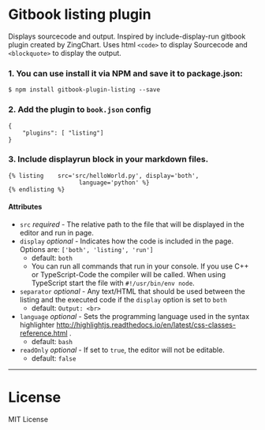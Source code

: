 
Gitbook listing plugin
==============

Displays sourcecode and output. Inspired by include-display-run gitbook plugin created by ZingChart. Uses html `<code>` to display Sourcecode and `<blockquote>` to display the output.

### 1. You can use install it via **NPM** and save it to package.json:
```
$ npm install gitbook-plugin-listing --save
```
### 2. Add the plugin to `book.json` config
```
{
    "plugins": [ "listing"]
}
```

### 3. Include displayrun block in your markdown files.
```
{% listing    src='src/helloWorld.py', display='both',
                    language='python' %}
{% endlisting %}

```



#### Attributes

* `src` *required* - The relative path to the file that will be displayed in the editor and run in page.
* `display` *optional* - Indicates how the code is included in the page.  Options are: `['both', 'listing', 'run']`
  * default: `both`
  * You can run all commands that run in your console. If you  use C++ or TypeScript-Code  the compiler will be called.  When using TypeScript start the file with `#!/usr/bin/env node`.
* `separator` *optional* - Any text/HTML that should be used between the listing and the executed code if the `display` option is set to `both`
	* default: `Output: <br>`
* `language` *optional* - Sets the programming language  used in the syntax highlighter http://highlightjs.readthedocs.io/en/latest/css-classes-reference.html .
    * default: `bash`
* `readOnly` *optional* - If set to `true`, the editor will not be editable.
    * default: `false`




---
# License

MIT License
